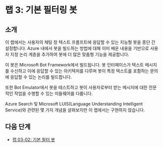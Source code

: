 ﻿---
lab:
    title: '랩 3: 기본 필터링 봇'
    module: '모듈 2: 봇 만들기'
---

# 랩 3: 기본 필터링 봇

## 소개

이 랩에서는 사용자의 채팅 창 텍스트 프롬프트에 응답할 수 있는 지능형 봇을 종단 간 설정합니다. Azure 내에서 봇을 빌드하는 방법에 대해 이미 배운 내용을 기반으로 사용자 지정 논리 계층을 추가하여 봇에 더 많은 맞춤형 기능을 제공합니다.

이 봇은 Microsoft Bot Framework에서 빌드됩니다. 봇 인터페이스가 텍스트 메시지를 수신하고 이에 응답할 수 있는 아키텍처를 다루며 봇이 특정 텍스트를 포함하는 문의에 응답할 수 있는 논리를 빌드합니다.

또한 Bot Emulator에서 봇을 테스트하고 봇이 사용자로부터 받는 메시지에 대한 전문적인 작업을 수행할 수 있는 미들웨어를 다룹니다.

Azure Search 및 Microsoft LUIS(Language Understanding Intelligent Service)와 관련된 몇 가지 개념을 살펴보지만 이 랩에서는 구현하지 않습니다.

## 다음 단계

-   [랩 03-02: 기본 필터 봇](../Lab3-Basic_Filter_Bot/02-Basic_Filter_Bot.md)